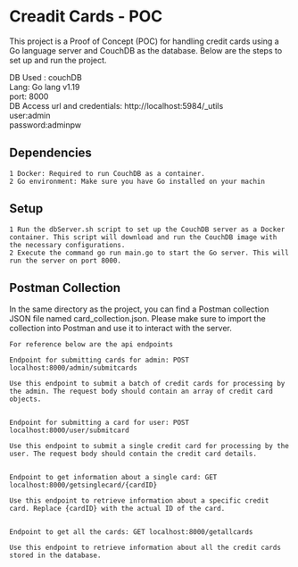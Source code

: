 # Creadit Cards - POC
This project is a Proof of Concept (POC) for handling credit cards using a Go language server and CouchDB as the database. Below are the steps to set up and run the project.

DB Used : couchDB <br>
Lang: Go lang v1.19  <br>
port: 8000 <br>
DB Access url and credentials: http://localhost:5984/_utils<br>
user:admin <br>
password:adminpw

## Dependencies 
```
1 Docker: Required to run CouchDB as a container.
2 Go environment: Make sure you have Go installed on your machin
```
## Setup
```
1 Run the dbServer.sh script to set up the CouchDB server as a Docker container. This script will download and run the CouchDB image with the necessary configurations.
2 Execute the command go run main.go to start the Go server. This will run the server on port 8000.
```
## Postman Collection

In the same directory as the project, you can find a Postman collection JSON file named card_collection.json. 
Please make sure to import the collection into Postman and use it to interact with the server.

```
For reference below are the api endpoints 

Endpoint for submitting cards for admin: POST localhost:8000/admin/submitcards

Use this endpoint to submit a batch of credit cards for processing by the admin. The request body should contain an array of credit card objects.


Endpoint for submitting a card for user: POST localhost:8000/user/submitcard

Use this endpoint to submit a single credit card for processing by the user. The request body should contain the credit card details.


Endpoint to get information about a single card: GET localhost:8000/getsinglecard/{cardID}

Use this endpoint to retrieve information about a specific credit card. Replace {cardID} with the actual ID of the card.


Endpoint to get all the cards: GET localhost:8000/getallcards

Use this endpoint to retrieve information about all the credit cards stored in the database.

```